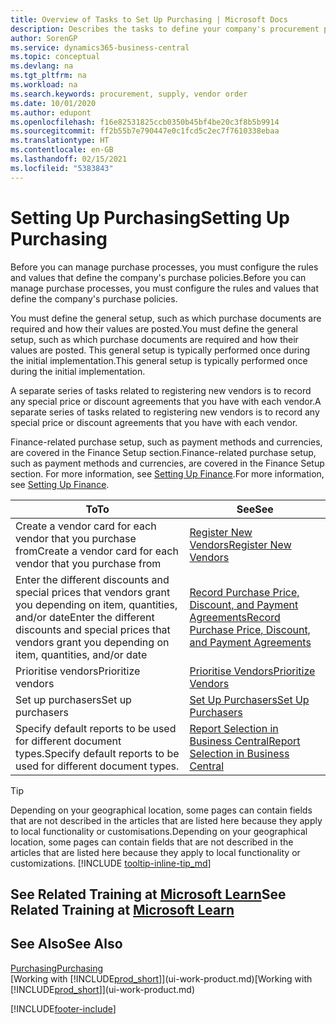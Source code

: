 ```yaml
---
title: Overview of Tasks to Set Up Purchasing | Microsoft Docs
description: Describes the tasks to define your company's procurement policies and set up your purchasing processes.
author: SorenGP
ms.service: dynamics365-business-central
ms.topic: conceptual
ms.devlang: na
ms.tgt_pltfrm: na
ms.workload: na
ms.search.keywords: procurement, supply, vendor order
ms.date: 10/01/2020
ms.author: edupont
ms.openlocfilehash: f16e82531825ccb0350b45bf4be20c3f8b5b9914
ms.sourcegitcommit: ff2b55b7e790447e0c1fcd5c2ec7f7610338ebaa
ms.translationtype: HT
ms.contentlocale: en-GB
ms.lasthandoff: 02/15/2021
ms.locfileid: "5383843"
---
```

# <a name="setting-up-purchasing"></a><span data-ttu-id="22b4b-103">Setting Up Purchasing</span><span class="sxs-lookup"><span data-stu-id="22b4b-103">Setting Up Purchasing</span></span>
<span data-ttu-id="22b4b-104">Before you can manage purchase processes, you must configure the rules and values that define the company's purchase policies.</span><span class="sxs-lookup"><span data-stu-id="22b4b-104">Before you can manage purchase processes, you must configure the rules and values that define the company's purchase policies.</span></span>

<span data-ttu-id="22b4b-105">You must define the general setup, such as which purchase documents are required and how their values are posted.</span><span class="sxs-lookup"><span data-stu-id="22b4b-105">You must define the general setup, such as which purchase documents are required and how their values are posted.</span></span> <span data-ttu-id="22b4b-106">This general setup is typically performed once during the initial implementation.</span><span class="sxs-lookup"><span data-stu-id="22b4b-106">This general setup is typically performed once during the initial implementation.</span></span>

<span data-ttu-id="22b4b-107">A separate series of tasks related to registering new vendors is to record any special price or discount agreements that you have with each vendor.</span><span class="sxs-lookup"><span data-stu-id="22b4b-107">A separate series of tasks related to registering new vendors is to record any special price or discount agreements that you have with each vendor.</span></span>

<span data-ttu-id="22b4b-108">Finance-related purchase setup, such as payment methods and currencies, are covered in the Finance Setup section.</span><span class="sxs-lookup"><span data-stu-id="22b4b-108">Finance-related purchase setup, such as payment methods and currencies, are covered in the Finance Setup section.</span></span> <span data-ttu-id="22b4b-109">For more information, see [Setting Up Finance](finance-setup-finance.md).</span><span class="sxs-lookup"><span data-stu-id="22b4b-109">For more information, see [Setting Up Finance](finance-setup-finance.md).</span></span>

| <span data-ttu-id="22b4b-110">To</span><span class="sxs-lookup"><span data-stu-id="22b4b-110">To</span></span> | <span data-ttu-id="22b4b-111">See</span><span class="sxs-lookup"><span data-stu-id="22b4b-111">See</span></span> |
| --- | --- |
| <span data-ttu-id="22b4b-112">Create a vendor card for each vendor that you purchase from</span><span class="sxs-lookup"><span data-stu-id="22b4b-112">Create a vendor card for each vendor that you purchase from</span></span>|[<span data-ttu-id="22b4b-113">Register New Vendors</span><span class="sxs-lookup"><span data-stu-id="22b4b-113">Register New Vendors</span></span>](purchasing-how-register-new-vendors.md) |
| <span data-ttu-id="22b4b-114">Enter the different discounts and special prices that vendors grant you depending on item, quantities, and/or date</span><span class="sxs-lookup"><span data-stu-id="22b4b-114">Enter the different discounts and special prices that vendors grant you depending on item, quantities, and/or date</span></span> |[<span data-ttu-id="22b4b-115">Record Purchase Price, Discount, and Payment Agreements</span><span class="sxs-lookup"><span data-stu-id="22b4b-115">Record Purchase Price, Discount, and Payment Agreements</span></span>](purchasing-how-record-purchase-price-discount-payment-agreements.md) |
| <span data-ttu-id="22b4b-116">Prioritise vendors</span><span class="sxs-lookup"><span data-stu-id="22b4b-116">Prioritize vendors</span></span> |[<span data-ttu-id="22b4b-117">Prioritise Vendors</span><span class="sxs-lookup"><span data-stu-id="22b4b-117">Prioritize Vendors</span></span>](purchasing-how-prioritize-vendors.md) |
| <span data-ttu-id="22b4b-118">Set up purchasers</span><span class="sxs-lookup"><span data-stu-id="22b4b-118">Set up purchasers</span></span> |[<span data-ttu-id="22b4b-119">Set Up Purchasers</span><span class="sxs-lookup"><span data-stu-id="22b4b-119">Set Up Purchasers</span></span>](purchasing-how-setup-purchasers.md) |
|<span data-ttu-id="22b4b-120">Specify default reports to be used for different document types.</span><span class="sxs-lookup"><span data-stu-id="22b4b-120">Specify default reports to be used for different document types.</span></span>|[<span data-ttu-id="22b4b-121">Report Selection in Business Central</span><span class="sxs-lookup"><span data-stu-id="22b4b-121">Report Selection in Business Central</span></span>](across-report-selections.md)|

> [!TIP]
> <span data-ttu-id="22b4b-122">Depending on your geographical location, some pages can contain fields that are not described in the articles that are listed here because they apply to local functionality or customisations.</span><span class="sxs-lookup"><span data-stu-id="22b4b-122">Depending on your geographical location, some pages can contain fields that are not described in the articles that are listed here because they apply to local functionality or customizations.</span></span> [!INCLUDE [tooltip-inline-tip_md](includes/tooltip-inline-tip_md.md)]

## <a name="see-related-training-at-microsoft-learn"></a><span data-ttu-id="22b4b-123">See Related Training at [Microsoft Learn](/learn/paths/trade-get-started-dynamics-365-business-central/)</span><span class="sxs-lookup"><span data-stu-id="22b4b-123">See Related Training at [Microsoft Learn](/learn/paths/trade-get-started-dynamics-365-business-central/)</span></span>

## <a name="see-also"></a><span data-ttu-id="22b4b-124">See Also</span><span class="sxs-lookup"><span data-stu-id="22b4b-124">See Also</span></span>

[<span data-ttu-id="22b4b-125">Purchasing</span><span class="sxs-lookup"><span data-stu-id="22b4b-125">Purchasing</span></span>](purchasing-manage-purchasing.md)  
<span data-ttu-id="22b4b-126">[Working with [!INCLUDE[prod_short](includes/prod_short.md)]](ui-work-product.md)</span><span class="sxs-lookup"><span data-stu-id="22b4b-126">[Working with [!INCLUDE[prod_short](includes/prod_short.md)]](ui-work-product.md)</span></span>


[!INCLUDE[footer-include](includes/footer-banner.md)]
